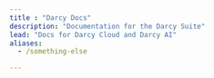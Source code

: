 ```yaml
---
title : "Darcy Docs"
description: "Documentation for the Darcy Suite"
lead: "Docs for Darcy Cloud and Darcy AI"
aliases:
  - /something-else

---
```

